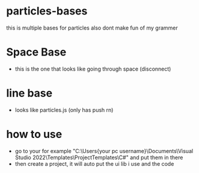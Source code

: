 # particles-bases
this is multiple bases for particles also dont make fun of my grammer
# Space Base
- this is the one that looks like going through space (disconnect)
# line base
- looks like particles.js (only has push rn)
# how to use
- go to your for example "C:\Users\{your pc username}\Documents\Visual Studio 2022\Templates\ProjectTemplates\C#" and put them in there
- then create a project, it will auto put the ui lib i use and the code

